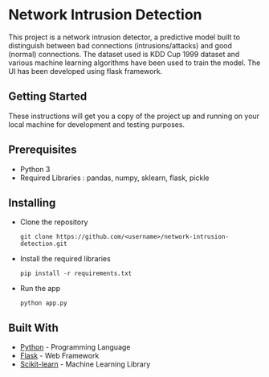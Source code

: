 # Network Intrusion Detection
This project is a network intrusion detector, a predictive model built to distinguish between bad connections (intrusions/attacks) and good (normal) connections. The dataset used is KDD Cup 1999 dataset and various machine learning algorithms have been used to train the model. The UI has been developed using flask framework.

## Getting Started
These instructions will get you a copy of the project up and running on your local machine for development and testing purposes.

## Prerequisites
- Python 3
- Required Libraries : pandas, numpy, sklearn, flask, pickle

## Installing
- Clone the repository

   ```git clone https://github.com/<username>/network-intrusion-detection.git```
- Install the required libraries

   ```pip install -r requirements.txt```
- Run the app

   ```python app.py```

## Built With
- [Python](https://www.python.org/) - Programming Language
- [Flask](https://flask.palletsprojects.com/en/2.0.x/) - Web Framework
- [Scikit-learn](https://scikit-learn.org/stable/) - Machine Learning Library